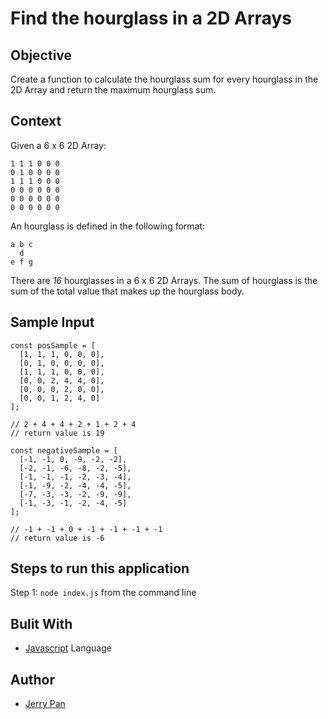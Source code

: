 # Find the hourglass in a 2D Arrays

## Objective
Create a function to calculate the hourglass sum for every hourglass in the 2D Array and return the maximum hourglass sum.

## Context
Given a 6 x 6 2D Array:
```
1 1 1 0 0 0
0 1 0 0 0 0
1 1 1 0 0 0
0 0 0 0 0 0
0 0 0 0 0 0
0 0 0 0 0 0
```

An hourglass is defined in the following format:
```
a b c
  d
e f g
```

There are *16* hourglasses in a 6 x 6 2D Arrays. The sum of hourglass is the sum of the total value that makes up the hourglass body.

## Sample Input
```
const posSample = [
  [1, 1, 1, 0, 0, 0],
  [0, 1, 0, 0, 0, 0],
  [1, 1, 1, 0, 0, 0],
  [0, 0, 2, 4, 4, 0],
  [0, 0, 0, 2, 0, 0],
  [0, 0, 1, 2, 4, 0]
];

// 2 + 4 + 4 + 2 + 1 + 2 + 4
// return value is 19

const negativeSample = [
  [-1, -1, 0, -9, -2, -2],
  [-2, -1, -6, -8, -2, -5],
  [-1, -1, -1, -2, -3, -4],
  [-1, -9, -2, -4, -4, -5],
  [-7, -3, -3, -2, -9, -9],
  [-1, -3, -1, -2, -4, -5]
];

// -1 + -1 + 0 + -1 + -1 + -1 + -1
// return value is -6
```

## Steps to run this application
Step 1: `node index.js` from the command line

## Bulit With
- [Javascript](https://www.javascript.com/) Language

## Author
- [Jerry Pan](www.jerryplx.com)
